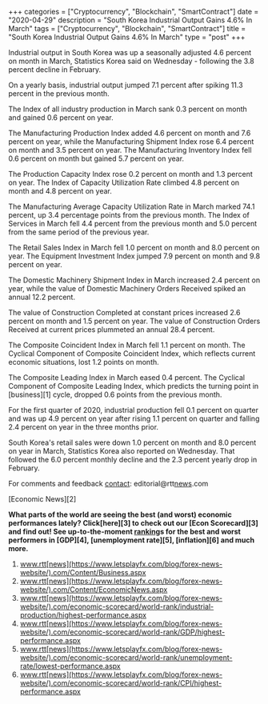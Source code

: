 +++
categories = ["Cryptocurrency", "Blockchain", "SmartContract"]
date = "2020-04-29"
description = "South Korea Industrial Output Gains 4.6% In March"
tags = ["Cryptocurrency", "Blockchain", "SmartContract"]
title = "South Korea Industrial Output Gains 4.6% In March"
type = "post"
+++

Industrial output in South Korea was up a seasonally adjusted 4.6
percent on month in March, Statistics Korea said on Wednesday -
following the 3.8 percent decline in February.

On a yearly basis, industrial output jumped 7.1 percent after spiking
11.3 percent in the previous month.

The Index of all industry production in March sank 0.3 percent on month
and gained 0.6 percent on year.

The Manufacturing Production Index added 4.6 percent on month and 7.6
percent on year, while the Manufacturing Shipment Index rose 6.4 percent
on month and 3.5 percent on year. The Manufacturing Inventory Index fell
0.6 percent on month but gained 5.7 percent on year.

The Production Capacity Index rose 0.2 percent on month and 1.3 percent
on year. The Index of Capacity Utilization Rate climbed 4.8 percent on
month and 4.8 percent on year.

The Manufacturing Average Capacity Utilization Rate in March marked 74.1
percent, up 3.4 percentage points from the previous month. The Index of
Services in March fell 4.4 percent from the previous month and 5.0
percent from the same period of the previous year.

The Retail Sales Index in March fell 1.0 percent on month and 8.0
percent on year. The Equipment Investment Index jumped 7.9 percent on
month and 9.8 percent on year.

The Domestic Machinery Shipment Index in March increased 2.4 percent on
year, while the value of Domestic Machinery Orders Received spiked an
annual 12.2 percent.

The value of Construction Completed at constant prices increased 2.6
percent on month and 1.5 percent on year. The value of Construction
Orders Received at current prices plummeted an annual 28.4 percent.

The Composite Coincident Index in March fell 1.1 percent on month. The
Cyclical Component of Composite Coincident Index, which reflects current
economic situations, lost 1.2 points on month.

The Composite Leading Index in March eased 0.4 percent. The Cyclical
Component of Composite Leading Index, which predicts the turning point
in [business][1] cycle, dropped 0.6 points from the previous month.

For the first quarter of 2020, industrial production fell 0.1 percent on
quarter and was up 4.9 percent on year after rising 1.1 percent on
quarter and falling 2.4 percent on year in the three months prior.

South Korea's retail sales were down 1.0 percent on month and 8.0
percent on year in March, Statistics Korea also reported on Wednesday.
That followed the 6.0 percent monthly decline and the 2.3 percent yearly
drop in February.

For comments and feedback [contact](https://www.playgroundfx.com/contact/): editorial@rtt[news](https://www.letsplayfx.com/blog/forex-news-website/).com

[Economic News][2]

 **What parts of the world are seeing the best (and worst) economic
performances lately? Click[here][3] to check out our [Econ Scorecard][3]
and find out! See up-to-the-moment [ranking](https://www.playgroundfx.com/blog/crypto-exchange-ranking/)s for the best and worst
performers in [GDP][4], [unemployment rate][5], [inflation][6] and much
more.**

   1. www.rtt[news](https://www.letsplayfx.com/blog/forex-news-website/).com/Content/Business.aspx
   2. www.rtt[news](https://www.letsplayfx.com/blog/forex-news-website/).com/Content/EconomicNews.aspx
   3. www.rtt[news](https://www.letsplayfx.com/blog/forex-news-website/).com/economic-scorecard/world-rank/industrial-production/highest-performance.aspx
   4. www.rtt[news](https://www.letsplayfx.com/blog/forex-news-website/).com/economic-scorecard/world-rank/GDP/highest-performance.aspx
   5. www.rtt[news](https://www.letsplayfx.com/blog/forex-news-website/).com/economic-scorecard/world-rank/unemployment-rate/lowest-performance.aspx
   6. www.rtt[news](https://www.letsplayfx.com/blog/forex-news-website/).com/economic-scorecard/world-rank/CPI/highest-performance.aspx